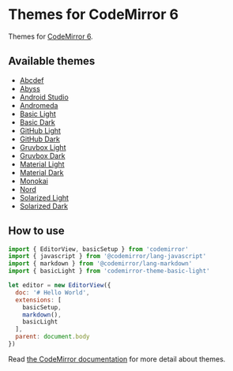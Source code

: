 Themes for CodeMirror 6
===========================

[//]: # "[ [**DEMO**](https://fsegurai.github.io/@codemirror/theme) ]"


Themes for [CodeMirror 6](https://codemirror.net/).

## Available themes

- [Abcdef](./packages/abcdef)
- [Abyss](./packages/abyss)
- [Android Studio](./packages/android-studio)
- [Andromeda](./packages/andromeda)
- [Basic Light](./packages/basic-light)
- [Basic Dark](./packages/basic-dark)
- [GitHub Light](./packages/github-light)
- [GitHub Dark](./packages/github-dark)
- [Gruvbox Light](./packages/gruvbox-light)
- [Gruvbox Dark](./packages/gruvbox-dark)
- [Material Light](./packages/material-light)
- [Material Dark](./packages/material-dark)
- [Monokai](./packages/monokai)
- [Nord](./packages/nord)
- [Solarized Light](./packages/solarized-light)
- [Solarized Dark](./packages/solarized-dark)

## How to use

```js
import { EditorView, basicSetup } from 'codemirror'
import { javascript } from '@codemirror/lang-javascript'
import { markdown } from '@codemirror/lang-markdown'
import { basicLight } from 'codemirror-theme-basic-light'

let editor = new EditorView({
  doc: '# Hello World',
  extensions: [
    basicSetup,
    markdown(),
    basicLight
  ],
  parent: document.body
})
```

Read [the CodeMirror documentation](https://codemirror.net/6/examples/styling/) for more detail about themes.

